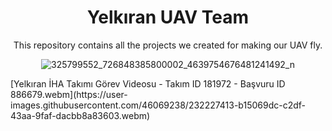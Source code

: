 <center>
<h1>Yelkıran UAV Team</h1>
This repository contains all the projects we created for making our UAV fly.

![325799552_726848385800002_4639754676481241492_n](https://user-images.githubusercontent.com/46069238/232227646-33929e3b-7a4e-42ce-bb9a-5cce20b95a54.jpg)
</center>
[Yelkıran İHA Takımı Görev Videosu - Takım ID 181972 - Başvuru ID 886679.webm](https://user-images.githubusercontent.com/46069238/232227413-b15069dc-c2df-43aa-9faf-dacbb8a83603.webm)
